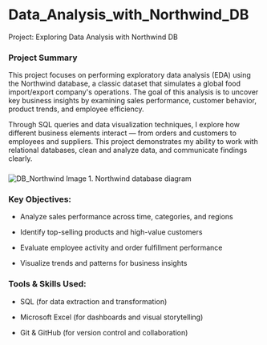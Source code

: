 # Data_Analysis_with_Northwind_DB

Project: Exploring Data Analysis with Northwind DB

### Project Summary

This project focuses on performing exploratory data analysis (EDA) using the Northwind database, a classic dataset that simulates a global food import/export company's operations. The goal of this analysis is to uncover key business insights by examining sales performance, customer behavior, product trends, and employee efficiency.

Through SQL queries and data visualization techniques, I explore how different business elements interact — from orders and customers to employees and suppliers. This project demonstrates my ability to work with relational databases, clean and analyze data, and communicate findings clearly.

###

![DB_Northwind](https://github.com/user-attachments/assets/17fbfc40-bb88-45e3-93ff-3e0964e3a568)
Image 1. Northwind database diagram


 
 ### Key Objectives:
 
* Analyze sales performance across time, categories, and regions

* Identify top-selling products and high-value customers

* Evaluate employee activity and order fulfillment performance

* Visualize trends and patterns for business insights


 
 
### Tools & Skills Used:

* SQL (for data extraction and transformation)

* Microsoft Excel  (for dashboards and visual storytelling)

* Git & GitHub (for version control and collaboration)
